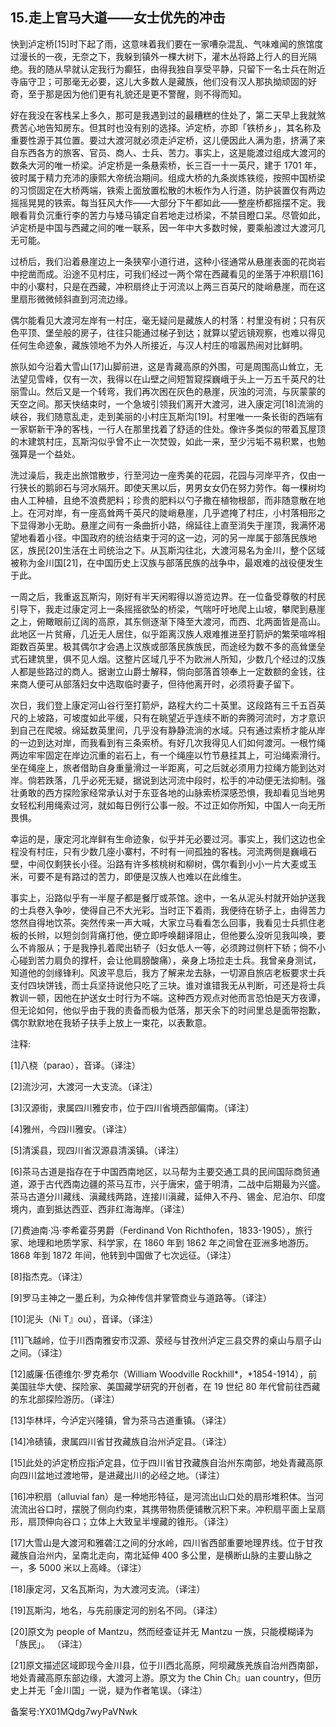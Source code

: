 ## 15.走上官马大道——女士优先的冲击
快到泸定桥[15]时下起了雨，这意味着我们要在一家嘈杂混乱、气味难闻的旅馆度过漫长的一夜，无奈之下，我躲到镇外一棵大树下，灌木丛将路上行人的目光隔绝。我的随从早就认定我行为癫狂，由得我独自享受平静，只留下一名士兵在附近寺庙守卫；可那毫无必要，这儿大多数人是藏族，他们没有汉人那执拗顽固的好奇，至于那是因为他们更有礼貌还是更不警醒，则不得而知。


好在我没在客栈呆上多久，那可是我遇到过的最糟糕的住处了，第二天早上我就煞费苦心地告知房东。但其时也没有别的选择。泸定桥，亦即「铁桥乡」，其名称及重要性源于其位置。要过大渡河就必须走泸定桥，这儿便因此人满为患，挤满了来自东西各方的旅客、官员、商人、士兵、苦力。事实上，这是能渡过组成大渡河的数条大河的唯一桥梁。泸定桥是一条悬索桥，长三百一十一英尺，建于 1701 年，彼时属于精力充沛的康熙大帝统治期间。组成大桥的九条炭炼铁缆，按照中国桥梁的习惯固定在大桥两端，铁索上面放置松散的木板作为人行道，防护装置仅有两边摇摇晃晃的铁索。每当狂风大作——大部分下午都如此——整座桥都摇摆不定。我眼看背负沉重行李的苦力与矮马镇定自若地走过桥梁，不禁目瞪口呆。尽管如此，泸定桥是中国与西藏之间的唯一联系，因一年中大多数时候，要乘船渡过大渡河几无可能。


过桥后，我们沿着悬崖边上一条狭窄小道行进，这种小径通常从悬崖表面的花岗岩中挖凿而成。沿途不见村庄，可我们经过一两个常在西藏看见的坐落于冲积扇[16]中的小寨村，只是在西藏，冲积扇终止于河流以上两三百英尺的陡峭悬崖，而在这里扇形微微倾斜直到河流边缘。


偶尔能看见大渡河左岸有一村庄，毫无疑问是藏族人的村落：村里没有树；只有灰色平顶、堡垒般的房子，往往只能通过梯子到达；就算以望远镜观察，也难以得见任何生命迹象，藏族领地不为外人所接近，与汉人村庄的喧嚣热闹对比鲜明。


旅队如今沿着大雪山[17]山脚前进，这是青藏高原的外围，可是周围高山耸立，无法望见雪峰，仅有一次，我得以在山壁之间短暂窥探巍峨于头上一万五千英尺的壮丽雪山。然后又是一个转弯，我们再次困在灰色的悬崖，灰浊的河流，与灰蒙蒙的天空之间。那天快结束时，一个急坡引领我们离开大渡河，进入康定河[18]流淌的峡谷，我们随意乱走，走到美丽的小村庄瓦斯沟[19]。村里唯一一条长街的西端有一家崭新干净的客栈，一行人在那里找着了舒适的住处。像许多类似的带着瓦屋顶的木建筑村庄，瓦斯沟似乎曾不止一次焚毁，如此一来，至少污垢不易积累，也勉强算是一个益处。


洗过澡后，我走出旅馆散步，行至河边一座秀美的花园，花园与河岸平齐，仅由一行狭长的鹅卵石与河水隔开。即使天黑以后，男男女女仍在努力劳作。每一棵树均由人工种植，且绝不浪费肥料；珍贵的肥料以勺子撒在植物根部，而非随意散在地上。在河对岸，有一座高耸两千英尺的陡峭悬崖，几乎遮掩了村庄，小村落相形之下显得渺小无助。悬崖之间有一条曲折小路，绵延往上直至消失于崖顶，我满怀渴望地看着小径。中国政府的统治结束于河的这一边，河的另一岸属于部落民族地区，族民[20]生活在土司统治之下。从瓦斯沟往北，大渡河易名为金川，整个区域被称为金川国[21]，在中国历史上汉族与部落民族的战争中，最艰难的战役便发生于此。


一周之后，我重返瓦斯沟，刚好有半天闲暇得以游览边界。在一位备受尊敬的村民引导下，我走过康定河上一条摇摇欲坠的桥梁，气喘吁吁地爬上山坡，攀爬到悬崖之上，俯瞰眼前辽阔的高原，其东侧逐渐下降至大渡河，而西、北两面皆是高山。此地区一片贫瘠，几近无人居住，似乎距离汉族人艰难推进至打箭炉的繁荣喧哗相距数百英里。极其偶尔才会遇上汉族或部落民族族民，而途经为数不多的高耸堡垒式石建筑里，俱不见人烟。这整片区域几乎不为欧洲人所知，少数几个经过的汉族人都是些路过的商人。据谢立山爵士解释，倘向部落首领奉上一定数额的金钱，往来商人便可从部落妇女中选取临时妻子，但待他离开时，必须将妻子留下。


次日，我们登上康定河山谷行至打箭炉，路程大约二十英里。这段路有三千五百英尺的上坡路，可坡度如此平缓，只有在眺望近乎连续不断的奔腾河流时，方才意识到自己在爬坡。绵延数英里间，几乎没有静静流淌的水域。只有通过索桥才能从岸的一边到达对岸，而我看到有三条索桥。有好几次我得见人们如何渡河。一根竹绳两边牢牢固定在岸边沉重的岩石上，有一个绳座以竹节悬挂其上，可沿绳索滑行。坐在绳座上，旅者借助自身重量滑过一半距离，可之后就必须用力拉绳方能到达对岸。倘若跌落，几乎必死无疑，据说到达河流中段时，松手的冲动便无法抑制。强壮勇敢的西方探险家经常承认对于东亚各地的山脉索桥深感恐惧，我却看见当地男女轻松利用绳索过河，就如每日例行公事一般。不过正如你所知，中国人一向无所畏惧。


幸运的是，康定河北岸鲜有生命迹象，似乎并无必要过河。事实上，我们这边也全程没有村庄，只有少数几座小寨村，不时有一间孤独的客栈。河流两侧是巍峨石壁，中间仅剩狭长小径。沿路有许多核桃树和柳树，偶尔看到小小一片大麦或玉米，可要不是有路过的苦力，即便是汉族人也难以在此维生。


事实上，沿路似乎有一半屋子都是餐厅或茶馆。途中，一名从泥头村就开始护送我的士兵卷入争吵，使得自己不大光彩。当时正下着雨，我便待在轿子上，由得苦力悠然自得地饮茶。突然传来一声大喊，大家立马看看怎么回事，我看见士兵抓住老板的长辫，以短剑剑背痛打他，便立即呼唤翻译阻止，但他要么没听见我叫唤，要么不肯服从；于是我挣扎着爬出轿子（妇女低人一等，必须跨过侧杆下轿；倘不小心碰到苦力肩负的撑杆，会让他肩膀酸痛），亲身上场拉走士兵。我曾亲身测试，知道他的剑缘锋利。风波平息后，我方了解来龙去脉，一切源自旅店老板要求士兵支付四块饼钱，而士兵坚持说他只吃了三块。谁对谁错我无从判断，可还是将士兵教训一顿，因他在护送女士时行为不端。这种西方观点对他而言恐怕是天方夜谭，但无论如何，他似乎由于我的责备而极为低落，那天余下的时间里总是面带抱歉，偶尔默默地在我轿子扶手上放上一束花，以表歉意。


注释:


[1]八桡（parao），音译。（译注）


[2]流沙河，大渡河一大支流。（译注）


[3]汉源街，隶属四川雅安市，位于四川省境西部偏南。（译注）


[4]雅州，今四川雅安。（译注）


[5]清溪县，现四川省汉源县清溪镇。（译注）


[6]茶马古道是指存在于中国西南地区，以马帮为主要交通工具的民间国际商贸通道，源于古代西南边疆的茶马互市，兴于唐宋，盛于明清，二战中后期最为兴盛。茶马古道分川藏线、滇藏线两路，连接川滇藏，延伸入不丹、锡金、尼泊尔、印度境内，直到抵达西亚、西非红海海岸。（译注）


[7]费迪南·冯·李希霍芬男爵（Ferdinand Von Richthofen，1833-1905），旅行家、地理和地质学家、科学家，在 1860 年到 1862 年之间曾在亚洲多地游历。1868 年到 1872 年间，他转到中国做了七次远征。（译注）


[8]指杰克。（译注）


[9]罗马主神之一墨丘利，为众神传信并掌管商业与道路等。（译注）


[10]泥头（Ni T』ou），音译。（译注）


[11]飞越岭，位于川西南雅安市汉源、荥经与甘孜州泸定三县交界的桌山与扇子山之间。（译注）


[12]威廉·伍德维尔·罗克希尔（William Woodville Rockhill*，*1854-1914），前美国驻华大使、探险家、美国藏学研究的开创者，在 19 世纪 80 年代曾前往西藏的东北部探险游历。（译注）


[13]华林坪，今泸定兴隆镇，曾为茶马古道重镇。（译注）


[14]冷碛镇，隶属四川省甘孜藏族自治州泸定县。（译注）


[15]此处的泸定桥应指泸定县，位于四川省甘孜藏族自治州东南部，地处青藏高原向四川盆地过渡地带，是进藏出川的必经之地。（译注）


[16]冲积扇（alluvial fan）是一种地形特征，是河流出山口处的扇形堆积体。当河流流出谷口时，摆脱了侧向约束，其携带物质便铺散沉积下来。冲积扇平面上呈扇形，扇顶伸向谷口；立体上大致呈半埋藏的锥形。（译注）


[17]大雪山是大渡河和雅砻江之间的分水岭，四川省西部重要地理界线。位于甘孜藏族自治州内，呈南北走向，南北延伸 400 多公里，是横断山脉的主要山脉之一，多 5000 米以上高峰。（译注）


[18]康定河，又名瓦斯沟，为大渡河支流。（译注）


[19]瓦斯沟，地名，与先前康定河的别名不同。（译注）


[20]原文为 people of Mantzu，然而经查证并无 Mantzu 一族，只能模糊译为「族民」。 （译注）


[21]原文描述区域即现今金川县，位于川西北高原，阿坝藏族羌族自治州西南部，地处青藏高原东部边缘，大渡河上游。原文为 the Chin Ch』uan country，但历史上并无「金川国」一说，疑为作者笔误。（译注）


备案号:YX01MQdg7wyPaVNwk

